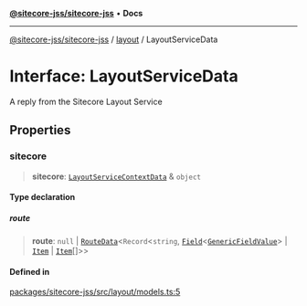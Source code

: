 [**@sitecore-jss/sitecore-jss**](../../README.md) • **Docs**

***

[@sitecore-jss/sitecore-jss](../../README.md) / [layout](../README.md) / LayoutServiceData

# Interface: LayoutServiceData

A reply from the Sitecore Layout Service

## Properties

### sitecore

> **sitecore**: [`LayoutServiceContextData`](LayoutServiceContextData.md) & `object`

#### Type declaration

##### route

> **route**: `null` \| [`RouteData`](RouteData.md)\<`Record`\<`string`, [`Field`](Field.md)\<[`GenericFieldValue`](../type-aliases/GenericFieldValue.md)\> \| [`Item`](Item.md) \| [`Item`](Item.md)[]\>\>

#### Defined in

[packages/sitecore-jss/src/layout/models.ts:5](https://github.com/Sitecore/jss/blob/985b48123d22355eab461b2ffafe781c2cbca1ac/packages/sitecore-jss/src/layout/models.ts#L5)
